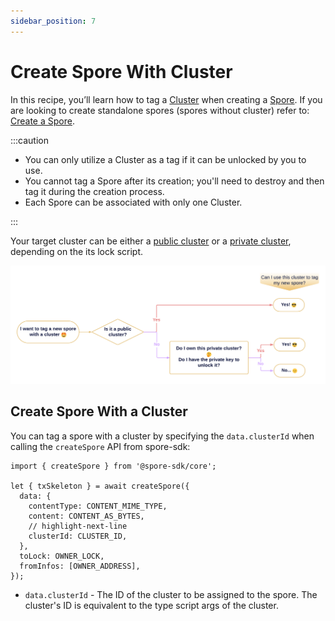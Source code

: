 ```yaml
---
sidebar_position: 7
---
```


# Create Spore With Cluster

In this recipe, you’ll learn how to tag a [Cluster](/basics/spore-101#what-is-a-cluster) when creating a [Spore](/basics/spore-101#what-is-a-spore). If you are looking to create standalone spores (spores without cluster) refer to: [Create a Spore](/recipes/create-spore).

:::caution

- You can only utilize a Cluster as a tag if it can be unlocked by you to use. 
- You cannot tag a Spore after its creation; you'll need to destroy and then tag it during the creation process.
- Each Spore can be associated with only one Cluster.

:::

Your target cluster can be either a [public cluster](/recipes/create-private-cluster) or a [private cluster](/recipes/create-private-cluster), depending on the its lock script.

![spore-in-cluster-flowchart.png](../../static/img/recipes/spore-in-cluster/flowchart.png)

## Create Spore With a Cluster

You can tag a spore with a cluster by specifying the `data.clusterId` when calling the `createSpore` API from spore-sdk:

```tsx
import { createSpore } from '@spore-sdk/core';

let { txSkeleton } = await createSpore({
  data: {
    contentType: CONTENT_MIME_TYPE,
    content: CONTENT_AS_BYTES,
    // highlight-next-line
    clusterId: CLUSTER_ID,
  },
  toLock: OWNER_LOCK,
  fromInfos: [OWNER_ADDRESS],
});
```

- `data.clusterId` - The ID of the cluster to be assigned to the spore. The cluster's ID is equivalent to the type script args of the cluster.

